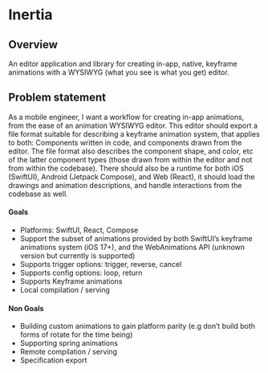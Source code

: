 # Inertia

## Overview
An editor application and library for creating in-app, native, keyframe animations with a WYSIWYG (what you see is what you get) editor.

## Problem statement
As a mobile engineer, I want a workflow for creating in-app animations, 
from the ease of an animation WYSIWYG editor. This editor should export a file format suitable for describing a keyframe animation system, 
that applies to both: Components written in code, and components drawn from the editor. The file format also describes the component shape, 
and color, etc of the latter component types (those drawn from within the editor and not from within the codebase). 
There should also be a runtime for both iOS (SwiftUI), Android (Jetpack Compose), and Web (React), it should load the drawings and animation descriptions, 
and handle interactions from the codebase as well.

#### Goals
- Platforms: SwiftUI, React, Compose
- Support the subset of animations provided by both SwiftUI’s keyframe animations system (iOS 17+), and the WebAnimations API (unknown version but currently is supported)
- Supports trigger options: trigger, reverse, cancel
- Supports config options: loop, return
- Supports Keyframe animations
- Local compilation / serving

#### Non Goals
- Building custom animations to gain platform parity (e.g don’t build both forms of rotate for the time being)
- Supporting spring animations
- Remote compilation / serving
- Specification export
